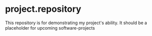 # project.repository
This repository is for demonstrating my project's ability. It should be a placeholder for upcoming software-projects
